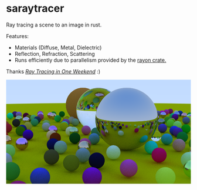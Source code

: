 # saraytracer

Ray tracing a scene to an image in rust.

Features: 
- Materials (Diffuse, Metal, Dielectric)
- Reflection, Refraction, Scattering
- Runs efficiently due to parallelism provided by the [rayon crate.](https://crates.io/crates/rayon)

Thanks [_Ray Tracing in One Weekend_](https://raytracing.github.io/books/RayTracingInOneWeekend.html) :)

![Output](output.png)